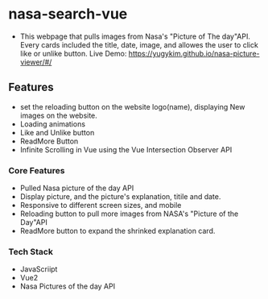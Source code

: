 # nasa-search-vue
- This webpage that pulls images from Nasa's "Picture of The day"API. Every cards included the title, date, image, and allowes the user to click like or unlike button.
Live Demo: https://yugykim.github.io/nasa-picture-viewer/#/


## Features
- set the reloading button on the website logo(name), displaying New images on the website. 
- Loading animations
- Like and Unlike button
- ReadMore Button
- Infinite Scrolling in Vue using the Vue Intersection Observer API

### Core Features
- Pulled Nasa picture of the day API
- Display picture, and the picture's explanation, titile and date.
- Responsive to different screen sizes, and mobile
- Reloading button to pull more images from NASA's "Picture of the Day"API
- ReadMore button to expand the shrinked explanation card. 

### Tech Stack
- JavaScriipt
- Vue2
- Nasa Pictures of the day API
